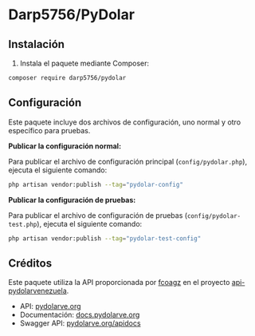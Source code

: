 # Darp5756/PyDolar

## Instalación

1. Instala el paquete mediante Composer:
```bash
composer require darp5756/pydolar
```

## Configuración

Este paquete incluye dos archivos de configuración, uno normal y otro específico para pruebas.

**Publicar la configuración normal:**

Para publicar el archivo de configuración principal (`config/pydolar.php`), ejecuta el siguiente comando:
```bash
php artisan vendor:publish --tag="pydolar-config"
```

**Publicar la configuración de pruebas:**

Para publicar el archivo de configuración de pruebas (`config/pydolar-test.php`), ejecuta el siguiente comando:
```bash
php artisan vendor:publish --tag="pydolar-test-config"
```

## Créditos

Este paquete utiliza la API proporcionada por [fcoagz](https://github.com/fcoagz) en el proyecto [api-pydolarvenezuela](https://github.com/fcoagz/api-pydolarvenezuela).

- API: [pydolarve.org](https://pydolarve.org/)
- Documentación: [docs.pydolarve.org](https://docs.pydolarve.org/)
- Swagger API: [pydolarve.org/apidocs](https://pydolarve.org/apidocs)

